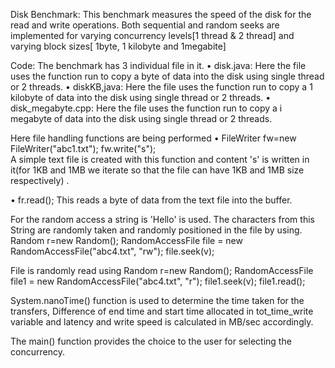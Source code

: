 Disk Benchmark:
This benchmark measures the speed of the disk for the read and write operations. Both sequential and random seeks are implemented for varying concurrency levels[1 thread & 2 thread] and varying block sizes[ 1byte, 1 kilobyte and 1megabite]

Code:
The benchmark has 3 individual file in it. 
•	disk.java: Here the file uses the function run to copy a byte of data into the disk using single thread or 2 threads.
•	diskKB,java: Here the file uses the function run to copy a 1 kilobyte of data into the disk using single thread or 2 threads.
•	disk_megabyte.cpp: Here the file uses the function run to copy a i megabyte of data into the disk using single thread or 2 threads.

Here file handling functions are being performed
•	FileWriter fw=new FileWriter("abc1.txt");
        fw.write("s");  
A simple text file  is created with this function and content 's' is written in it(for 1KB and 1MB we iterate so that the file can have 1KB and 1MB size respectively) .

•	fr.read();
This reads a byte of data from the text file into the buffer.

For the random access a string is 'Hello' is used. The characters from this String are randomly taken and randomly positioned in the file by using.
 Random r=new Random();
 RandomAccessFile file = new RandomAccessFile("abc4.txt", "rw");
 file.seek(v);

File is randomly read using 
 Random r=new Random();
 RandomAccessFile file1 = new RandomAccessFile("abc4.txt", "r");
 file1.seek(v);
 file1.read();


System.nanoTime() function is used to determine the time taken for the transfers, Difference of end time and start time allocated in tot_time_write variable and latency and write speed is calculated in MB/sec accordingly.

The main() function provides the choice to the user for selecting the concurrency. 
